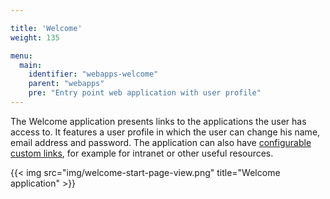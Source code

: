 ```yaml
---

title: 'Welcome'
weight: 135

menu:
  main:
    identifier: "webapps-welcome"
    parent: "webapps"
    pre: "Entry point web application with user profile"
---
```


The Welcome application presents links to the applications the user has access to.
It features a user profile in which the user can change his name, email address and password.
The application can also have [configurable custom links](../../webapps/welcome/configuration.md), for example for intranet or other useful resources.

{{< img src="img/welcome-start-page-view.png" title="Welcome application" >}}
